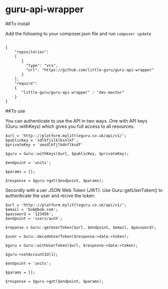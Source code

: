 # guru-api-wrapper

##To install

Add the following to your composer.json file and run `composer update`

```

{
    "repositories":
    [
       {
         "type": "vcs",
         "url": "https://github.com/little-guru/guru-api-wrapper"
       }
    ],
    "require":
    {
       "little-guru/guru-api-wrapper" : "dev-master"
    }
}

```

##To use

You can authenticate to use the API in two ways. One with API keys (Guru::withKeys) which gives you full access to all resources. 


```
$url = 'http:://platform.mylittleguru.co.uk/api/v1/';
$publicKey = 'sdlkfjslklksnlkf';
$privateKey = 'smsdlkfjlkdnflksdf'

$guru = Guru::withKeys($url, $publicKey, $privateKey);

$endpoint = 'units';

$params = [];

$response = $guru->get($endpoint, $params);

```

Secondly with a uer JSON Web Token (JWT). Use Guru::getUserToken() to authenticate the user and recive the token.

```
$url = 'http:://platform.mylittleguru.co.uk/api/v1/';
$email = 'bob@bob.com';
$password = '123456';
$endpoint = 'users/auth';

$reponse = Guru::getUserToken($url, $endpoint, $email, $password);

$user = Guru::decodeUserToken($response->data->token);

$guru = Guru::withUserToken($url, $resposne->data->token);

$guru->setAccountId(1);

$endpoint = 'units';

$params = [];

$response = $guru->get($endpoint, $params);


```
